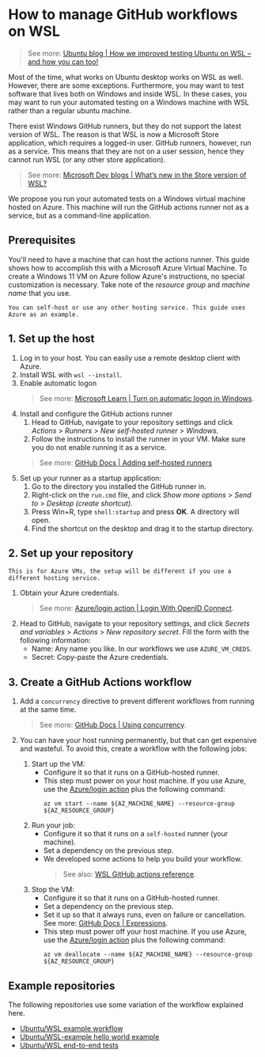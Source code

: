 # How to manage GitHub workflows on WSL
> See more: [Ubuntu blog | How we improved testing Ubuntu on WSL – and how you can too!](https://ubuntu.com/blog/improved-testing-ubuntu-wsl)


Most of the time, what works on Ubuntu desktop works on WSL as well. However, there are some exceptions. Furthermore, you may want to test software that lives both on Windows and inside WSL. In these cases, you may want to run your automated testing on a Windows machine with WSL rather than a regular ubuntu machine.

There exist Windows GitHub runners, but they do not support the latest version of WSL. The reason is that WSL is now a Microsoft Store application, which requires a logged-in user. GitHub runners, however, run as a service. This means that they are not on a user session, hence they cannot run WSL (or any other store application).
> See more: [Microsoft Dev blogs | What’s new in the Store version of WSL?](https://devblogs.microsoft.com/commandline/the-windows-subsystem-for-linux-in-the-microsoft-store-is-now-generally-available-on-windows-10-and-11/)

We propose you run your automated tests on a Windows virtual machine hosted on Azure. This machine will run the GitHub actions runner not as a service, but as a command-line application.

## Prerequisites
You'll need to have a machine that can host the actions runner. This guide shows how to accomplish this with a Microsoft Azure Virtual Machine.
To create a Windows 11 VM on Azure follow Azure's instructions, no special customization is necessary. Take note of the _resource group_ and _machine name_ that you use.
```{note}
You can self-host or use any other hosting service. This guide uses Azure as an example.
```

## 1. Set up the host
1.	Log in to your host. You can easily use a remote desktop client with Azure.
1.	Install WSL with `wsl --install`.
1.	Enable automatic logon
	> See more: [Microsoft Learn | Turn on automatic logon in Windows](https://learn.microsoft.com/en-us/troubleshoot/windows-server/user-profiles-and-logon/turn-on-automatic-logon).
1.	Install and configure the GitHub actions runner
	1. Head to GitHub, navigate to your repository settings and click _Actions_ > _Runners_ > _New self-hosted runner_ > _Windows_.
	2. Follow the instructions to install the runner in your VM. Make sure you do not enable running it as a service.
	> See more: [GitHub Docs | Adding self-hosted runners](https://docs.github.com/en/actions/hosting-your-own-runners/managing-self-hosted-runners/adding-self-hosted-runners)
1.	Set up your runner as a startup application:
	1. Go to the directory you installed the GitHub runner in.
	2. Right-click on the `run.cmd` file, and click _Show more options_ > _Send to_ > _Desktop (create shortcut)_.
	3. Press Win+R, type `shell:startup` and press **OK**. A directory will open.
	4. Find the shortcut on the desktop and drag it to the startup directory.

## 2. Set up your repository
```{note}
This is for Azure VMs, the setup will be different if you use a different hosting service.
```
1. Obtain your Azure credentials.
   > See more: [Azure/login action | Login With OpenID Connect](https://github.com/Azure/login/blob/master/README.md#login-with-openid-connect-oidc-recommended).
2. Head to GitHub, navigate to your repository settings, and click _Secrets and variables_ > _Actions_ > _New repository secret_. Fill the form with the following information:
 	- Name: Any name you like. In our workflows we use `AZURE_VM_CREDS`.
 	- Secret: Copy-paste the Azure credentials.

## 3. Create a GitHub Actions workflow
1.	Add a `concurrency` directive to prevent different workflows from running at the same time.
	> See more: [GitHub Docs | Using concurrency](https://docs.github.com/en/actions/using-jobs/using-concurrency).


2. You can have your host running permanently, but that can get expensive and wasteful. To avoid this, create a workflow with the following jobs:
   	1. Start up the VM: 
		- Configure it so that it runs on a GitHub-hosted runner.
		- This step must power on your host machine. If you use Azure, use the [Azure/login action](https://github.com/Azure/login) plus the following command:
		  ```
		  az vm start --name ${AZ_MACHINE_NAME} --resource-group ${AZ_RESOURCE_GROUP}
		  ```
	1. Run your job:
      	- Configure it so that it runs on a `self-hosted` runner (your machine).
      	- Set a dependency on the previous step.
      	- We developed some actions to help you build your workflow.
      	  > See also: [WSL GitHub actions reference](reference::actions).
	2. Stop the VM:
      	- Configure it so that it runs on a GitHub-hosted runner.
		- Set a dependency on the previous step.
		- Set it up so that it always runs, even on failure or cancellation. See more: [GitHub Docs | Expressions](https://docs.github.com/en/actions/learn-github-actions/expressions#always).
      	- This step must power off your host machine. If you use Azure, use the [Azure/login action](https://github.com/Azure/login) plus the following command:
		  ```
		  az vm deallocate --name ${AZ_MACHINE_NAME} --resource-group ${AZ_RESOURCE_GROUP}
		  ```
<!-- Next time you push to your repository, bla bla bla -->

## Example repositories
The following repositories use some variation of the workflow explained here.
- [Ubuntu/WSL example workflow](https://github.com/ubuntu/WSL/blob/main/.github/workflows/wsl-example.yaml)
- [Ubuntu/WSL-example hello world example](https://github.com/ubuntu/wsl-actions-example/blob/main/.github/workflows/test_wsl.yaml)
- [Ubuntu/WSL end-to-end tests](https://github.com/ubuntu/WSL/blob/main/.github/workflows/e2e.yaml)
